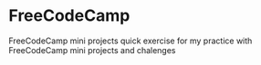 # FreeCodeCamp
 FreeCodeCamp mini projects
quick exercise for my practice with FreeCodeCamp mini projects and chalenges